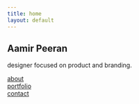 ```yaml
---
title: home
layout: default
---
```


<body>
    <section class="standard">
    <div class="container">
        <h1 class="heading">Aamir Peeran</h1>
        <p class="subheading">designer focused on product and branding.</p>
        <div class="links">
            <div class="link"><a href="/about.html">about</a></div>
            <div class="link"><a href="/portfolio.html">portfolio</a></div>
            <div class="link"><a href="/contact.html">contact</a></div>
        </div>
        </div>
    </section>
</body>